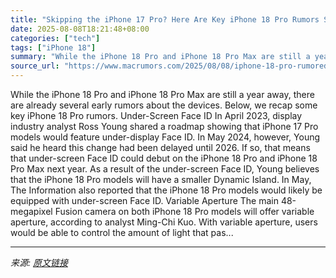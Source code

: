 ```yaml
---
title: "Skipping the iPhone 17 Pro? Here Are Key iPhone 18 Pro Rumors So Far"
date: 2025-08-08T18:21:48+08:00
categories: ["tech"]
tags: ["iPhone 18"]
summary: "While the iPhone 18 Pro and iPhone 18 Pro Max are still a year away, there are already several early rumors about the devices. Below, we recap some key iPhone 18 Pro rumors. Under-Screen Face ID In Ap"
source_url: "https://www.macrumors.com/2025/08/08/iphone-18-pro-rumored-features/"
---
```


While the iPhone 18 Pro and iPhone 18 Pro Max are still a year away, there are already several early rumors about the devices. Below, we recap some key iPhone 18 Pro rumors. Under-Screen Face ID In April 2023, display industry analyst Ross Young shared a roadmap showing that iPhone 17 Pro models would feature under-display Face ID. In May 2024, however, Young said he heard this change had been delayed until 2026. If so, that means that under-screen Face ID could debut on the iPhone 18 Pro and iPhone 18 Pro Max next year. As a result of the under-screen Face ID, Young believes that the iPhone 18 Pro models will have a smaller Dynamic Island. In May, The Information also reported that the iPhone 18 Pro models would likely be equipped with under-screen Face ID. Variable Aperture The main 48-megapixel Fusion camera on both iPhone 18 Pro models will offer variable aperture, according to analyst Ming-Chi Kuo. With variable aperture, users would be able to control the amount of light that pas...

---

*来源: [原文链接](https://www.macrumors.com/2025/08/08/iphone-18-pro-rumored-features/)*
